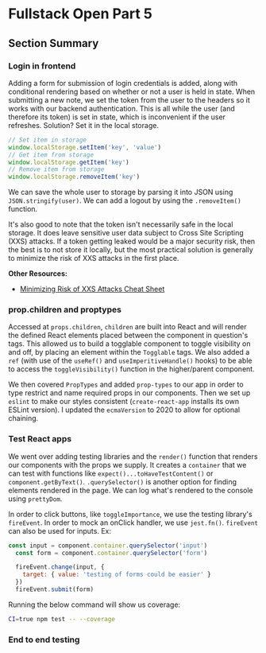 # Fullstack Open Part 5

## Section Summary

### Login in frontend

Adding a form for submission of login credentials is added, along with conditional rendering based on whether or not a user is held in state. When submitting a new note, we set the token from the user to the headers so it works with our backend authentication. This is all while the user (and therefore its token) is set in state, which is inconvenient if the user refreshes. Solution? Set it in the local storage.

```javascript
// Set item in storage
window.localStorage.setItem('key', 'value')
// Get item from storage
window.localStorage.getItem('key')
// Remove item from storage
window.localStorage.removeItem('key')
```
We can save the whole user to storage by parsing it into JSON using `JSON.stringify(user)`. We can add a logout by using the `.removeItem()` function.

It's also good to note that the token isn't necessarily safe in the local storage. It does leave sensitive user data subject to Cross Site Scripting (XXS) attacks. If a token getting leaked would be a major security risk, then the best is to not store it locally, but the most practical solution is generally to minimize the risk of XXS attacks in the first place.

**Other Resources:**

- [Minimizing Risk of XXS Attacks Cheat Sheet](https://cheatsheetseries.owasp.org/cheatsheets/DOM_based_XSS_Prevention_Cheat_Sheet.html)

### prop.children and proptypes

Accessed at `props.children`, `children` are built into React and will render the defined React elements placed between the component in question's tags. This allowed us to build a togglable component to toggle visibility on and off, by placing an element within the `Togglable` tags. We also added a `ref` (with use of the `useRef()` and `useImperitiveHandle()` hooks) to be able to access the `toggleVisibility()` function in the higher/parent component.

We then covered `PropTypes` and added `prop-types` to our app in order to type restrict and name required props in our components. Then we set up `eslint` to make our styles consistent (`create-react-app` installs its own ESLint version). I updated the `ecmaVersion` to 2020 to allow for optional chaining.

### Test React apps

We went over adding testing libraries and the `render()` function that renders our components with the props we supply. It creates a `container` that we can test with functions like `expect()...toHaveTestContent()` or `component.getByText()`. `.querySelector()` is another option for finding elements rendered in the page. We can log what's rendered to the console using `prettyDom`.

In order to click buttons, like `toggleImportance`, we use the testing library's `fireEvent`. In order to mock an onClick handler, we use `jest.fn()`. `fireEvent` can also be used for inputs. Ex:

```javascript
const input = component.container.querySelector('input')
  const form = component.container.querySelector('form')

  fireEvent.change(input, { 
    target: { value: 'testing of forms could be easier' } 
  })
  fireEvent.submit(form)
  ```

Running the below command will show us coverage:

```bash
CI=true npm test -- --coverage
```

### End to end testing

